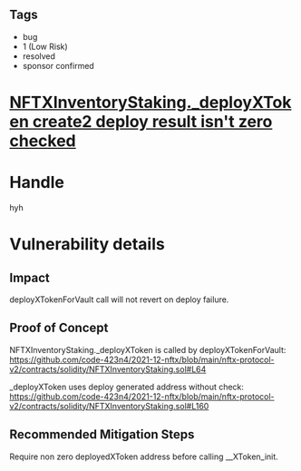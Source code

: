 ## Tags

- bug
- 1 (Low Risk)
- resolved
- sponsor confirmed

# [NFTXInventoryStaking._deployXToken create2 deploy result isn't zero checked](https://github.com/code-423n4/2021-12-nftx-findings/issues/115) 

# Handle

hyh


# Vulnerability details

## Impact

deployXTokenForVault call will not revert on deploy failure.

## Proof of Concept

NFTXInventoryStaking._deployXToken is called by deployXTokenForVault:
https://github.com/code-423n4/2021-12-nftx/blob/main/nftx-protocol-v2/contracts/solidity/NFTXInventoryStaking.sol#L64

_deployXToken uses deploy generated address without check:
https://github.com/code-423n4/2021-12-nftx/blob/main/nftx-protocol-v2/contracts/solidity/NFTXInventoryStaking.sol#L160

## Recommended Mitigation Steps

Require non zero deployedXToken address before calling __XToken_init.


